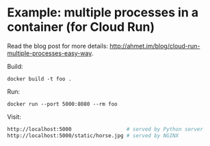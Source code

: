# Example: multiple processes in a container (for Cloud Run)

Read the blog post for more details: http://ahmet.im/blog/cloud-run-multiple-processes-easy-way.

Build:

    docker build -t foo .

Run:

    docker run --port 5000:8080 --rm foo

Visit:

```sh
http://localhost:5000                  # served by Python server
http://localhost:5000/static/horse.jpg # served by NGINX
```

